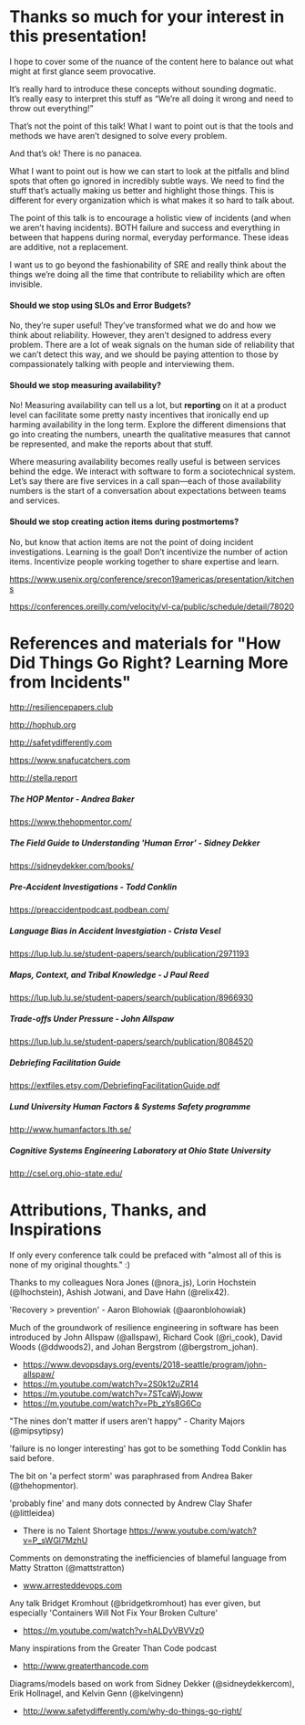 # Thanks so much for your interest in this presentation! 
I hope to cover some of the nuance of the content here to balance out what might at first glance seem provocative.

It’s really hard to introduce these concepts without sounding dogmatic.  
It’s really easy to interpret this stuff as “We’re all doing it wrong and need to throw out everything!”

That’s not the point of this talk! What I want to point out is that the tools and methods we have aren’t designed to solve every problem.

And that’s ok! There is no panacea.

What I want to point out is how we can start to look at the pitfalls and blind spots that often go ignored in incredibly subtle ways. We need to find the stuff that’s actually making us better and highlight those things. This is different for every organization which is what makes it so hard to talk about.

The point of this talk is to encourage a holistic view of incidents (and when we aren’t having incidents). BOTH failure and success and everything in between that happens during normal, everyday performance. These ideas are additive, not a replacement.

I want us to go beyond the fashionability of SRE and really think about the things we’re doing all the time that contribute to reliability which are often invisible.


#### Should we stop using SLOs and Error Budgets?
No, they’re super useful! They’ve transformed what we do and how we think about reliability. However, they aren’t designed to address every problem. There are a lot of weak signals on the human side of reliability that we can’t detect this way, and we should be paying attention to those by compassionately talking with people and interviewing them.


#### Should we stop measuring availability?
No! Measuring availability can tell us a lot, but **reporting** on it at a product level can facilitate some pretty nasty incentives that ironically end up harming availability in the long term. Explore the different dimensions that go into creating the numbers, unearth the qualitative measures that cannot be represented, and make the reports about that stuff.  

Where measuring availability becomes really useful is between services behind the edge. We interact with software to form a sociotechnical system. Let’s say there are five services in a call span—each of those availability numbers is the start of a conversation about expectations between teams and services.


#### Should we stop creating action items during postmortems?
No, but know that action items are not the point of doing incident investigations. Learning is the goal! Don’t incentivize the number of action items. Incentivize people working together to share expertise and learn.


https://www.usenix.org/conference/srecon19americas/presentation/kitchens

https://conferences.oreilly.com/velocity/vl-ca/public/schedule/detail/78020


# References and materials for "How Did Things Go Right? Learning More from Incidents"

http://resiliencepapers.club

http://hophub.org

http://safetydifferently.com

https://www.snafucatchers.com

http://stella.report


##### The HOP Mentor - Andrea Baker
https://www.thehopmentor.com/


##### The Field Guide to Understanding 'Human Error' - Sidney Dekker
https://sidneydekker.com/books/


##### Pre-Accident Investigations - Todd Conklin
https://preaccidentpodcast.podbean.com/


##### Language Bias in Accident Investgiation - Crista Vesel
https://lup.lub.lu.se/student-papers/search/publication/2971193


##### Maps, Context, and Tribal Knowledge - J Paul Reed
https://lup.lub.lu.se/student-papers/search/publication/8966930


##### Trade-offs Under Pressure - John Allspaw
https://lup.lub.lu.se/student-papers/search/publication/8084520


##### Debriefing Facilitation Guide
https://extfiles.etsy.com/DebriefingFacilitationGuide.pdf


##### Lund University Human Factors & Systems Safety programme
http://www.humanfactors.lth.se/


##### Cognitive Systems Engineering Laboratory at Ohio State University
http://csel.org.ohio-state.edu/


# Attributions, Thanks, and Inspirations
If only every conference talk could be prefaced with "almost all of this is none of my original thoughts." :)


Thanks to my colleagues Nora Jones (@nora_js), Lorin Hochstein (@lhochstein), Ashish Jotwani, and Dave Hahn (@relix42).


'Recovery > prevention' - Aaron Blohowiak (@aaronblohowiak)


Much of the groundwork of resilience engineering in software has been introduced by John Allspaw (@allspaw), Richard Cook (@ri_cook), David Woods (@ddwoods2), and Johan Bergstrom (@bergstrom_johan).

- https://www.devopsdays.org/events/2018-seattle/program/john-allspaw/
- https://m.youtube.com/watch?v=2S0k12uZR14
- https://m.youtube.com/watch?v=7STcaWjJoww
- https://m.youtube.com/watch?v=Pb_zYs8G6Co


"The nines don't matter if users aren't happy" - Charity Majors (@mipsytipsy)


'failure is no longer interesting' has got to be something Todd Conklin has said before.


The bit on 'a perfect storm' was paraphrased from Andrea Baker (@thehopmentor).


'probably fine' and many dots connected by Andrew Clay Shafer (@littleidea)
- There is no Talent Shortage https://www.youtube.com/watch?v=P_sWGl7MzhU


Comments on demonstrating the inefficiencies of blameful language from Matty Stratton (@mattstratton)
- www.arresteddevops.com


Any talk Bridget Kromhout (@bridgetkromhout) has ever given, but especially 'Containers Will Not Fix Your Broken Culture'
- https://m.youtube.com/watch?v=hALDyVBVVz0


Many inspirations from the Greater Than Code podcast 
- http://www.greaterthancode.com


Diagrams/models based on work from Sidney Dekker (@sidneydekkercom), Erik Hollnagel, and Kelvin Genn (@kelvingenn)
- http://www.safetydifferently.com/why-do-things-go-right/
